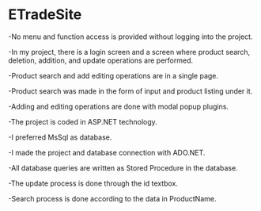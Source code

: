 # ETradeSite
-No menu and function access is provided without logging into the project.

-In my project, there is a login screen and a screen where product search, deletion, addition, and update operations are performed.

-Product search and add editing operations are in a single page.

-Product search was made in the form of input and product listing under it.

-Adding and editing operations are done with modal popup plugins.

-The project is coded in ASP.NET technology.

-I preferred MsSql as database.

-I made the project and database connection with ADO.NET.

-All database queries are written as Stored Procedure in the database.

-The update process is done through the id textbox.

-Search process is done according to the data in ProductName.
